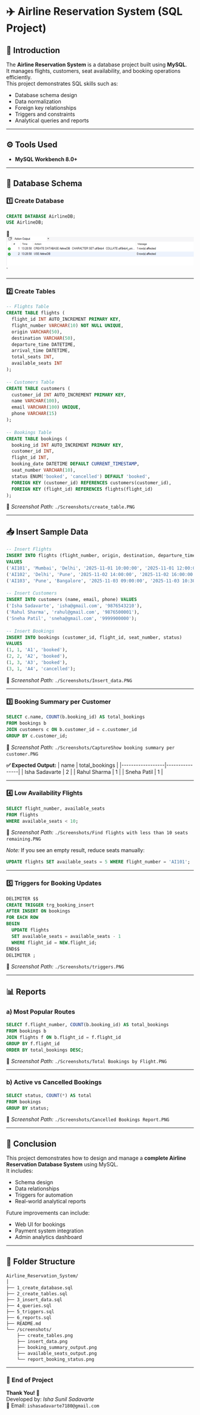 # ✈️ Airline Reservation System (SQL Project)



## 📖 Introduction
The **Airline Reservation System** is a database project built using **MySQL**.  
It manages flights, customers, seat availability, and booking operations efficiently.  
This project demonstrates SQL skills such as:
- Database schema design  
- Data normalization  
- Foreign key relationships  
- Triggers and constraints  
- Analytical queries and reports  

---

## ⚙️ Tools Used
- **MySQL Workbench 8.0+**

---

## 🧩 Database Schema

### 1️⃣ Create Database
```sql
CREATE DATABASE AirlineDB;
USE AirlineDB;
```
📸![Screenshot](./Screenshots/create_database.PNG)
`

---

### 2️⃣ Create Tables
```sql
-- Flights Table
CREATE TABLE flights (
  flight_id INT AUTO_INCREMENT PRIMARY KEY,
  flight_number VARCHAR(10) NOT NULL UNIQUE,
  origin VARCHAR(50),
  destination VARCHAR(50),
  departure_time DATETIME,
  arrival_time DATETIME,
  total_seats INT,
  available_seats INT
);

-- Customers Table
CREATE TABLE customers (
  customer_id INT AUTO_INCREMENT PRIMARY KEY,
  name VARCHAR(100),
  email VARCHAR(100) UNIQUE,
  phone VARCHAR(15)
);

-- Bookings Table
CREATE TABLE bookings (
  booking_id INT AUTO_INCREMENT PRIMARY KEY,
  customer_id INT,
  flight_id INT,
  booking_date DATETIME DEFAULT CURRENT_TIMESTAMP,
  seat_number VARCHAR(10),
  status ENUM('booked', 'cancelled') DEFAULT 'booked',
  FOREIGN KEY (customer_id) REFERENCES customers(customer_id),
  FOREIGN KEY (flight_id) REFERENCES flights(flight_id)
);
```
📸 *Screenshot Path:* `./Screenshots/create_table.PNG`

---

## 📥 Insert Sample Data
```sql
-- Insert Flights
INSERT INTO flights (flight_number, origin, destination, departure_time, arrival_time, total_seats, available_seats)
VALUES
('AI101', 'Mumbai', 'Delhi', '2025-11-01 10:00:00', '2025-11-01 12:00:00', 180, 175),
('AI102', 'Delhi', 'Pune', '2025-11-02 14:00:00', '2025-11-02 16:00:00', 180, 178),
('AI103', 'Pune', 'Bangalore', '2025-11-03 09:00:00', '2025-11-03 10:30:00', 180, 180);

-- Insert Customers
INSERT INTO customers (name, email, phone) VALUES
('Isha Sadavarte', 'isha@gmail.com', '9876543210'),
('Rahul Sharma', 'rahul@gmail.com', '9876500001'),
('Sneha Patil', 'sneha@gmail.com', '9999900000');

-- Insert Bookings
INSERT INTO bookings (customer_id, flight_id, seat_number, status)
VALUES
(1, 1, 'A1', 'booked'),
(2, 2, 'A2', 'booked'),
(1, 3, 'A3', 'booked'),
(3, 1, 'A4', 'cancelled');
```
📸 *Screenshot Path:* `./Screenshots/Insert_data.PNG`

---


### 3️⃣ Booking Summary per Customer
```sql
SELECT c.name, COUNT(b.booking_id) AS total_bookings
FROM bookings b
JOIN customers c ON b.customer_id = c.customer_id
GROUP BY c.customer_id;
```
📸 *Screenshot Path:* `./Screenshots/CaptureShow booking summary per customer.PNG`

**✅ Expected Output:**
| name            | total_bookings |
|------------------|----------------|
| Isha Sadavarte   | 2              |
| Rahul Sharma     | 1              |
| Sneha Patil      | 1              |

---

### 4️⃣ Low Availability Flights
```sql
SELECT flight_number, available_seats
FROM flights
WHERE available_seats < 10;
```
📸 *Screenshot Path:* `./Screenshots/Find flights with less than 10 seats remaining.PNG`

*Note:* If you see an empty result, reduce seats manually:
```sql
UPDATE flights SET available_seats = 5 WHERE flight_number = 'AI101';
```

---

### 5️⃣ Triggers for Booking Updates
```sql
DELIMITER $$
CREATE TRIGGER trg_booking_insert
AFTER INSERT ON bookings
FOR EACH ROW
BEGIN
  UPDATE flights
  SET available_seats = available_seats - 1
  WHERE flight_id = NEW.flight_id;
END$$
DELIMITER ;
```
📸 *Screenshot Path:* `./Screenshots/triggers.PNG`

---

## 📊 Reports

### a) Most Popular Routes
```sql
SELECT f.flight_number, COUNT(b.booking_id) AS total_bookings
FROM bookings b
JOIN flights f ON b.flight_id = f.flight_id
GROUP BY f.flight_id
ORDER BY total_bookings DESC;
```
📸 *Screenshot Path:* `./Screenshots/Total Bookings by Flight.PNG`

---

### b) Active vs Cancelled Bookings
```sql
SELECT status, COUNT(*) AS total
FROM bookings
GROUP BY status;
```
📸 *Screenshot Path:* `./Screenshots/Cancelled Bookings Report.PNG`

---

## 🧠 Conclusion
This project demonstrates how to design and manage a **complete Airline Reservation Database System** using MySQL.  
It includes:
- Schema design  
- Data relationships  
- Triggers for automation  
- Real-world analytical reports  

Future improvements can include:
- Web UI for bookings  
- Payment system integration  
- Admin analytics dashboard  

---

## 📂 Folder Structure
```
Airline_Reservation_System/
│
├── 1_create_database.sql
├── 2_create_tables.sql
├── 3_insert_data.sql
├── 4_queries.sql
├── 5_triggers.sql
├── 6_reports.sql
├── README.md
└── /screenshots/
    ├── create_tables.png
    ├── insert_data.png
    ├── booking_summary_output.png
    ├── available_seats_output.png
    └── report_booking_status.png
```

---

### 🏁 End of Project
**Thank You! 🙌**  
Developed by: *Isha Sunil Sadavarte*  
📧 Email: `ishasadavarte7180@gmail.com`
